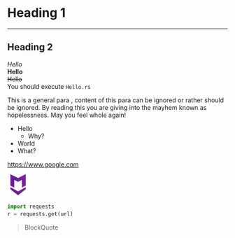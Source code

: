 # Heading 1

---

## Heading 2

*Hello*  
**Hello**  
~~Hello~~  
You should execute `Hello.rs`

This is a general para , content of this para can be ignored or rather should be ignored. By reading this you are giving into the mayhem known as hopelessness. May you feel whole again!

- Hello
  - Why?
- World
- What?

https://www.google.com  

![alt-text](https://github.com/adam-p/markdown-here/raw/master/src/common/images/icon48.png "Logo Title Text 1")

```python
import requests
r = requests.get(url)
```

> BlockQuote
